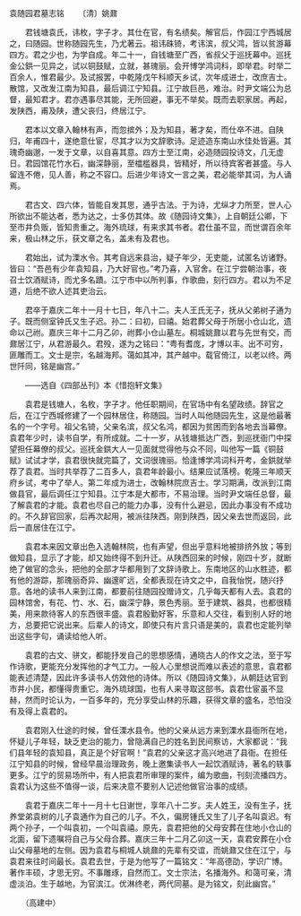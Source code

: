 袁随园君墓志铭
　　〔清〕姚鼐

　　君钱塘袁氏，讳枚，字子才。其仕在官，有名绩矣。解官后，作园江宁西城居之，曰随园。世称随园先生，乃尤著云。祖讳硃锜，考讳滨，叔父鸿，皆以贫游幕四方。君之少也，为学自成。年二十一，自钱塘至广西，省叔父于巡抚幕中。巡抚金公鉷一见异之，试以铜鼓赋，立就，甚瑰丽。会开博学鸿词科，即举君。时举二百余人，惟君最少。及试报罢，中乾隆戊午科顺天乡试，次年成进士，改庶吉士。散馆，又改发江南为知县，最后调江宁知县。江宁故巨邑，难治。时尹文端公为总督，最知君才。君亦遇事尽其能，无所回避，事无不举矣。既而去职家居。再起，发陕西，甫及陕，遭父丧归，终居江宁。

　　君本以文章入翰林有声，而忽摈外；及为知县，著才矣，而仕卒不进。自陕归，年甫四十，遂绝意仕宦，尽其才以为文辞歌诗。足迹造东南山水佳处皆遍。其瑰奇幽邈，一发于文章，以自喜其意。四方士至江南，必造随园投诗文，几无虚日。君园馆花竹水石，幽深静丽，至櫺槛器具，皆精好，所以待宾客者甚盛。与人留连不倦，见人善，称之不容口。后进少年诗文一言之美，君必能举其词，为人诵焉。

　　君古文、四六体，皆能自发其思，通乎古法。于为诗，尤纵才力所至，世人心所欲出不能达者，悉为达之，士多仿其体。故《随园诗文集》，上自朝廷公卿，下至市井负贩，皆知贵重之。海外琉球，有来求其书者。君仕虽不显，而世谓百余年来，极山林之乐，获文章之名，盖未有及君也。

　　君始出，试为溧水令。其考自远来县治，疑子年少，无吏能，试匿名访诸野。皆曰：“吾邑有少年袁知县，乃大好官也。”考乃喜，入官舍。在江宁尝朝治事，夜召士饮酒赋诗，而尤多名蹟。江宁市中以所判事，作歌曲，刻行四方。君以为不足道，后绝不欲人述其吏治云。

　　君卒于嘉庆二年十一月十七日，年八十二。夫人王氏无子，抚从父弟树子通为子。既而侧室钟氏又生子迟。孙二：曰初，曰禧。始君葬父母于所居小仓山北，遗命以己祔。嘉庆三年十二月乙卯，祔葬小仓山墓左。桐城姚鼐以君与先世有交，而鼐居江宁，从君游最久。君殁，遂为之铭曰：“粤有耆庞，才博以丰。出不可穷，匪雕而工。文士是宗，名越海邦。蔼如其冲，其产越中。载官倚江，以老以终。两世阡同，铭是幽宫。”

　　——选自《四部丛刊》本《惜抱轩文集》　

　　袁君是钱塘人，名枚，字子才。他任职期间，在官场中有名望政绩。辞官之后，在江宁西城修建了一个园林居住，称随园。当时人叫他随园先生，这是他最著名的一个字号。祖父名锜，父亲名滨，叔父名鸿，都因为贫困而到各地去当幕僚。袁君年少时，读书自学，有所成就。二十一岁，从钱塘抵达广西，到巡抚衙门中探望担任幕僚的叔父。巡抚金鉷大人一见面就觉得他与众不同，叫他写一篇《铜鼓赋》试试才学，袁君很快就完篇了，文词很瑰丽。恰逢博学鸿词科开考，金鉷就举荐了袁君。当时共举荐了二百多人，袁君年龄最小。结果应试落榜。乾隆三年顺天府乡试，考中了举人。第二年成为进士，改翰林院庶吉士。学习期满，改派到江南做县官，最后调任江宁知县。江宁本是大都市，不易治理。当时尹文端任总督，最了解袁君的才能。袁君也尽自己的能力办事，没有什么避忌，因此办事没有不成功的。不久辞官回家，后再次起用，被派往陕西。刚到陕西，因父亲去世而返回，此后一直居住在江宁。

　　袁君本来因文章出色入选翰林院，也有声望，但出乎意料地被排挤外放；等到做知县，显示了才能，却又始终得不到升迁。从陕西回来的时候，刚四十岁，就断绝了做官的念头，把他的全部才华都用到了文辞诗歌上。东南地区的山水胜迹，都有他的游踪，那瑰丽奇异、幽邃旷远，全都表现在诗文之中，自我怡悦，随兴抒意。各地的读书人来到江南，都要前往随园投赠诗文，几乎每天都有人去。袁君的园林馆舍，有花、竹、水、石，幽深宁静，景色秀丽。至于建筑、器具，也都很精美，用来款待客人的东西很丰盛。袁君殷勤好客，乐意和人交往，看到别人好的地方，总要把它说出来。后辈人的诗文，即使只有片言只语是美的，袁君也定能列举出这些字句，诵读给他人听。

　　袁君的古文、骈文，都能抒发自己的思想感情，通晓古人的作文之法，至于写作诗歌，更能充分发挥他的才气工力。一般人心里想说而难以表述的意思，袁君都能表述清楚，因此许多读书人仿效他的诗体。所以《随园诗文集》，从朝廷达官到市井小民，都懂得贵重它。海外琉球国，也有人来寻取这部书。袁君仕宦虽不显赫，然而时论认为，一百多年的，充分享受山林的乐趣，获得文章的盛名，恐怕没有及得上袁君的。

　　袁君刚入仕途的时候，曾任溧水县令。他的父亲从远方来到溧水县衙所在地，怀疑儿子年轻，缺乏吏治的能力，曾隐满自己的姓名到民间察访，大家都说：“我们县年轻的袁知县，真正是个好官啊！”袁君的父亲这才高兴地进了县衙。在担任江宁知县的时候，曾经早晨治理政务，晚上邀集读书人一起饮酒赋诗，著名的轶事更多。江宁的贸易场所中，有人把袁君所审理的案件，编为歌曲，刊刻流播四方。袁君认为这些不值得一谈，后来决意不要别人记述他做官治事的成绩。

　　袁君于嘉庆二年十一月十七日谢世，享年八十二岁。夫人姓王，没有生子，抚养堂弟袁树的儿子袁通作为自己的儿子。不久，偏房锺氏又生了儿子名叫袁迟。有两个孙子，一个叫袁初，一个叫袁禧。原先，袁君把他的父母安葬在住地小仓山的北面，留下遗嘱将自己与父母合葬。嘉庆三年十二月乙卯这一天，袁君安葬在小仓山父母墓地的左侧。因为袁君与桐城人姚鼐的先辈有交谊，而姚鼐又住在江宁，与袁君来往时间最长。袁君去世，于是为他写了一篇铭文：“年高德劭，学识广博。著作丰硕，才思无穷。不事雕琢，自然而工。文士宗法，名播海外。和蔼可亲，清虚淡泊。生于越地，为官滨江。优淋终老，两代同墓。是为铭文，刻此幽宫。”

　　（高建中） 


